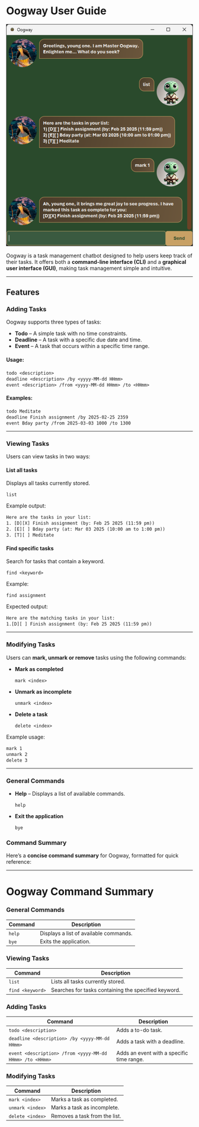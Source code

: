 # **Oogway User Guide**

![](Ui.png)

Oogway is a task management chatbot designed to help users keep track of their tasks. 
It offers both a **command-line interface (CLI)** and a **graphical user interface (GUI)**, 
making task management simple and intuitive.

---

## **Features**

### **Adding Tasks**
Oogway supports three types of tasks:

- **Todo** – A simple task with no time constraints.
- **Deadline** – A task with a specific due date and time.
- **Event** – A task that occurs within a specific time range.

#### **Usage:**
```
todo <description>  
deadline <description> /by <yyyy-MM-dd HHmm>  
event <description> /from <yyyy-MM-dd HHmm> /to <HHmm>  
```

#### **Examples:**
```
todo Meditate
deadline Finish assignment /by 2025-02-25 2359
event Bday party /from 2025-03-03 1000 /to 1300
```

---

### **Viewing Tasks**
Users can view tasks in two ways:

#### **List all tasks**
Displays all tasks currently stored.
```
list
```
Example output:
```
Here are the tasks in your list:
1. [D][X] Finish assignment (by: Feb 25 2025 (11:59 pm))
2. [E][ ] Bday party (at: Mar 03 2025 (10:00 am to 1:00 pm))
3. [T][ ] Meditate
```

#### **Find specific tasks**
Search for tasks that contain a keyword.
```
find <keyword>
```
Example:
```
find assignment
```
Expected output:
```
Here are the matching tasks in your list:
1.[D][ ] Finish assignment (by: Feb 25 2025 (11:59 pm))
```

---

### **Modifying Tasks**
Users can **mark, unmark or remove** tasks using the following commands:

- **Mark as completed**
  ```
  mark <index>
  ```
- **Unmark as incomplete**
  ```
  unmark <index>
  ```
- **Delete a task**
  ```
  delete <index>
  ```

Example usage:
```
mark 1
unmark 2
delete 3
```

---

### **General Commands**
- **Help** – Displays a list of available commands.
  ```
  help
  ```
- **Exit the application**
  ```
  bye
  ```
  

### **Command Summary**
Here’s a **concise command summary** for Oogway, formatted for quick reference:

---

# **Oogway Command Summary**

### **General Commands**
| Command | Description |
|---------|-------------|
| `help` | Displays a list of available commands. |
| `bye` | Exits the application. |

### **Viewing Tasks**
| Command | Description |
|---------|-------------|
| `list` | Lists all tasks currently stored. |
| `find <keyword>` | Searches for tasks containing the specified keyword. |

### **Adding Tasks**
| Command | Description |
|---------|-------------|
| `todo <description>` | Adds a to-do task. |
| `deadline <description> /by <yyyy-MM-dd HHmm>` | Adds a task with a deadline. |
| `event <description> /from <yyyy-MM-dd HHmm> /to <HHmm>` | Adds an event with a specific time range. |

### **Modifying Tasks**
| Command | Description |
|---------|-------------|
| `mark <index>` | Marks a task as completed. |
| `unmark <index>` | Marks a task as incomplete. |
| `delete <index>` | Removes a task from the list. |
